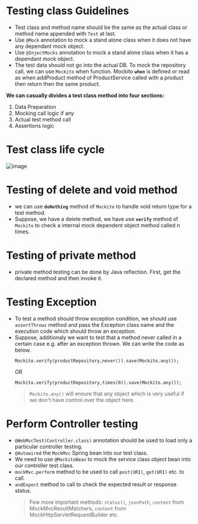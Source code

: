 # Testing class Guidelines
 - Test class and method name should be the same as the actual class or method name appended with `Test` at last.
 - Use `@Mock` annotation to mock a stand alone class when it does not have any dependant mock object.
 - Use `@InjectMocks` annotation to mock a stand alone class when it has a dependant mock object.
- The test data should not go into the actual DB. To mock the repository call, we can use `Mockito` when function.
Mockito **`when`** is defined or read as when addProduct method of ProductService called with a product then return then the same product.

**We can casually divides a test class method into four sections:**
1. Data Preparation
2. Mocking call logic if any
3. Actual test method call
4. Assertions logic

# Test class life cycle

![image](https://github.com/user-attachments/assets/109a3206-acd7-4789-846d-c83075db4da8)


# Testing of delete and void method
- we can use **`doNothing`** method of `Mockito` to handle void return type for a test method.
- Suppose, we have a delete method, we have use **`verify`** method of `Mockito` to check a internal mock dependent object method called n times.

# Testing of private method
- private method testing can be done by Java reflection. First, get the declared method and then invoke it.

# Testing Exception
- To test a method should throw exception condition, we should use `assertThrows` method and pass the Exception class name and the execution code which should throw an exception.
- Suppose, additionaly we want to test that a method never called in a certain case e.g. after an exception thrown. We can write the code as below.
  ```
  Mockito.verify(productRepository,never()).save(Mockito.any());
  ```
  OR
  ```
  Mockito.verify(productRepository,times(0)).save(Mockito.any());
  ```
  > `Mockito.any()` will ensure that any object which is very useful if we don't have control over the object here.
# Perform Controller testing
- `@WebMvcTest(Controller.class)` annotation should be used to load only a particular controller testing.
- `@Autowired` the `MockMvc` Spring bean into our test class.
- We need to use `@MockitoBean` to mock the service class object bean into our controller test class.
- `mockMvc.perform` method to be used to call `post(URI)`, `get(URI)` etc. to call.
- `andExpect` method to call to check the expected result or response status.
  > Few more important methods: `status()`, `jsonPath`, `content` from MockMvcResultMatchers, `content` from MockHttpServletRequestBuilder etc.
